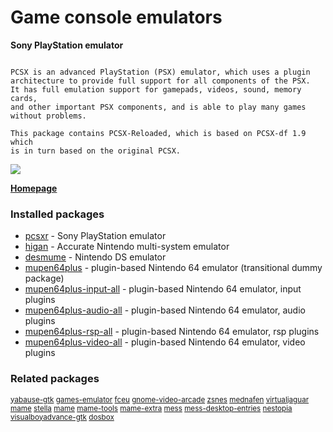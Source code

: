 # Game console emulators

__Sony PlayStation emulator__

```

PCSX is an advanced PlayStation (PSX) emulator, which uses a plugin
architecture to provide full support for all components of the PSX.
It has full emulation support for gamepads, videos, sound, memory cards,
and other important PSX components, and is able to play many games
without problems.

This package contains PCSX-Reloaded, which is based on PCSX-df 1.9 which
is in turn based on the original PCSX.

```

![](https://screenshots.debian.net/thumbnail/pcsxr/)


 **[Homepage](http://pcsxr.codeplex.com/)**

### Installed packages

* [pcsxr](https://packages.debian.org/jessie/pcsxr) - Sony PlayStation emulator
* [higan](https://packages.debian.org/jessie/higan) - Accurate Nintendo multi-system emulator
* [desmume](https://packages.debian.org/jessie/desmume) - Nintendo DS emulator
* [mupen64plus](https://packages.debian.org/jessie/mupen64plus) - plugin-based Nintendo 64 emulator (transitional dummy package)
* [mupen64plus-input-all](https://packages.debian.org/jessie/mupen64plus-input-all) - plugin-based Nintendo 64 emulator, input plugins
* [mupen64plus-audio-all](https://packages.debian.org/jessie/mupen64plus-audio-all) - plugin-based Nintendo 64 emulator, audio plugins
* [mupen64plus-rsp-all](https://packages.debian.org/jessie/mupen64plus-rsp-all) - plugin-based Nintendo 64 emulator, rsp plugins
* [mupen64plus-video-all](https://packages.debian.org/jessie/mupen64plus-video-all) - plugin-based Nintendo 64 emulator, video plugins

### Related packages

<sub> [yabause-gtk](https://packages.debian.org/jessie/yabause-gtk) [games-emulator](https://packages.debian.org/jessie/games-emulator) [fceu](https://packages.debian.org/jessie/fceu) [gnome-video-arcade](https://packages.debian.org/jessie/gnome-video-arcade) [zsnes](https://packages.debian.org/jessie/zsnes) [mednafen](https://packages.debian.org/jessie/mednafen) [virtualjaguar](https://packages.debian.org/jessie/virtualjaguar) [mame](https://packages.debian.org/jessie/mame) [stella](https://packages.debian.org/jessie/stella) [mame](https://packages.debian.org/jessie/mame) [mame-tools](https://packages.debian.org/jessie/mame-tools) [mame-extra](https://packages.debian.org/jessie/mame-extra) [mess](https://packages.debian.org/jessie/mess) [mess-desktop-entries](https://packages.debian.org/jessie/mess-desktop-entries) [nestopia](https://packages.debian.org/jessie/nestopia) [visualboyadvance-gtk](https://packages.debian.org/jessie/visualboyadvance-gtk) [dosbox](https://packages.debian.org/jessie/dosbox)  </sub>
